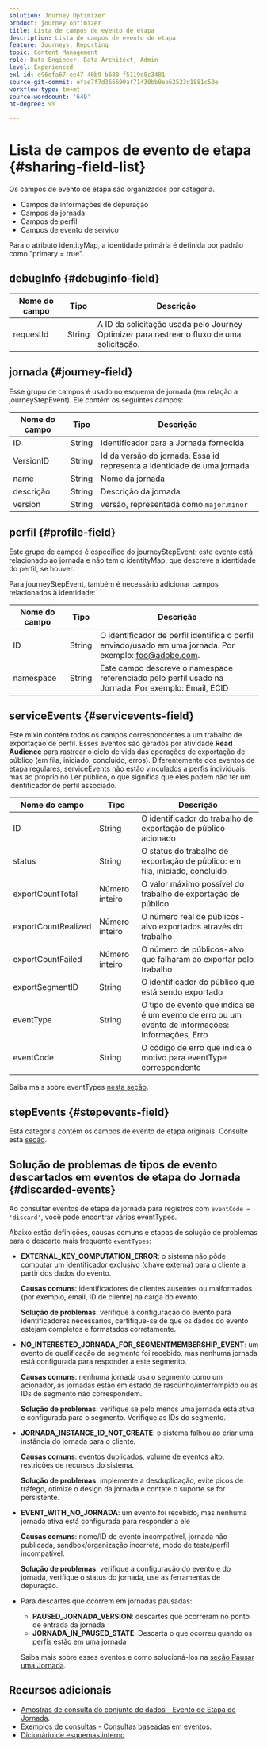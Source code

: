 ```yaml
---
solution: Journey Optimizer
product: journey optimizer
title: Lista de campos de evento de etapa
description: Lista de campos de evento de etapa
feature: Journeys, Reporting
topic: Content Management
role: Data Engineer, Data Architect, Admin
level: Experienced
exl-id: e96efa67-ee47-40b9-b680-f5119d8c3481
source-git-commit: efae7f7d366690af71430bb9eb62523d1881c50e
workflow-type: tm+mt
source-wordcount: '649'
ht-degree: 9%

---
```


# Lista de campos de evento de etapa {#sharing-field-list}

Os campos de evento de etapa são organizados por categoria.

* Campos de informações de depuração
* Campos de jornada
* Campos de perfil
* Campos de evento de serviço

Para o atributo identityMap, a identidade primária é definida por padrão como &quot;primary = true&quot;.

## debugInfo {#debuginfo-field}

| Nome do campo | Tipo | Descrição |
|---|---|------------|
| requestId | String | A ID da solicitação usada pelo Journey Optimizer para rastrear o fluxo de uma solicitação. |

## jornada {#journey-field}

Esse grupo de campos é usado no esquema de jornada (em relação a journeyStepEvent). Ele contém os seguintes campos:

| Nome do campo | Tipo | Descrição |
|---|---|------------|
| ID | String | Identificador para a Jornada fornecida |
| VersionID | String | Id da versão do jornada. Essa id representa a identidade de uma jornada |
| name | String | Nome da jornada |
| descrição | String | Descrição da jornada |
| version | String | versão, representada como `major`.`minor` |

## perfil {#profile-field}

Este grupo de campos é específico do journeyStepEvent: este evento está relacionado ao jornada e não tem o identityMap, que descreve a identidade do perfil, se houver.

Para journeyStepEvent, também é necessário adicionar campos relacionados à identidade:

| Nome do campo | Tipo | Descrição |
|---|---|------------|
| ID | String | O identificador de perfil identifica o perfil enviado/usado em uma jornada. Por exemplo: foo@adobe.com. |
| namespace | String | Este campo descreve o namespace referenciado pelo perfil usado na Jornada. Por exemplo: Email, ECID |

## serviceEvents {#servicevents-field}

Este mixin contém todos os campos correspondentes a um trabalho de exportação de perfil. Esses eventos são gerados por atividade **Read Audience** para rastrear o ciclo de vida das operações de exportação de público (em fila, iniciado, concluído, erros). Diferentemente dos eventos de etapa regulares, serviceEvents não estão vinculados a perfis individuais, mas ao próprio nó Ler público, o que significa que eles podem não ter um identificador de perfil associado.

| Nome do campo | Tipo | Descrição |
|---|---|------------|
| ID | String | O identificador do trabalho de exportação de público acionado |
| status | String | O status do trabalho de exportação de público: em fila, iniciado, concluído |
| exportCountTotal | Número inteiro | O valor máximo possível do trabalho de exportação de público |
| exportCountRealized | Número inteiro | O número real de públicos-alvo exportados através do trabalho |
| exportCountFailed | Número inteiro | O número de públicos-alvo que falharam ao exportar pelo trabalho |
| exportSegmentID | String | O identificador do público que está sendo exportado |
| eventType | String | O tipo de evento que indica se é um evento de erro ou um evento de informações: Informações, Erro |
| eventCode | String | O código de erro que indica o motivo para eventType correspondente |

Saiba mais sobre eventTypes [nesta seção](#discarded-events).

## stepEvents {#stepevents-field}

Esta categoria contém os campos de evento de etapa originais. Consulte esta [seção](../reports/sharing-legacy-fields.md).


## Solução de problemas de tipos de evento descartados em eventos de etapa do Jornada  {#discarded-events}

Ao consultar eventos de etapa de jornada para registros com `eventCode = 'discard'`, você pode encontrar vários eventTypes.

Abaixo estão definições, causas comuns e etapas de solução de problemas para o descarte mais frequente `eventTypes`:

* **EXTERNAL_KEY_COMPUTATION_ERROR**: o sistema não pôde computar um identificador exclusivo (chave externa) para o cliente a partir dos dados do evento.

  **Causas comuns**: identificadores de clientes ausentes ou malformados (por exemplo, email, ID de cliente) na carga do evento.

  **Solução de problemas**: verifique a configuração do evento para identificadores necessários, certifique-se de que os dados do evento estejam completos e formatados corretamente.

* **NO_INTERESTED_JORNADA_FOR_SEGMENTMEMBERSHIP_EVENT**: um evento de qualificação de segmento foi recebido, mas nenhuma jornada está configurada para responder a este segmento.

  **Causas comuns**: nenhuma jornada usa o segmento como um acionador, as jornadas estão em estado de rascunho/interrompido ou as IDs de segmento não correspondem.

  **Solução de problemas**: verifique se pelo menos uma jornada está ativa e configurada para o segmento. Verifique as IDs do segmento.

* **JORNADA_INSTANCE_ID_NOT_CREATE**: o sistema falhou ao criar uma instância do jornada para o cliente.

  **Causas comuns**: eventos duplicados, volume de eventos alto, restrições de recursos do sistema.

  **Solução de problemas**: implemente a desduplicação, evite picos de tráfego, otimize o design da jornada e contate o suporte se for persistente.

* **EVENT_WITH_NO_JORNADA**: um evento foi recebido, mas nenhuma jornada ativa está configurada para responder a ele

  **Causas comuns**: nome/ID de evento incompatível, jornada não publicada, sandbox/organização incorreta, modo de teste/perfil incompatível.

  **Solução de problemas**: verifique a configuração do evento e do jornada, verifique o status do jornada, use as ferramentas de depuração.

* Para descartes que ocorrem em jornadas pausadas:

   * **PAUSED_JORNADA_VERSION**: descartes que ocorreram no ponto de entrada da jornada
   * **JORNADA_IN_PAUSED_STATE**: Descarta o que ocorreu quando os perfis estão em uma jornada

  Saiba mais sobre esses eventos e como solucioná-los na [seção Pausar uma Jornada](../building-journeys/journey-pause.md#troubleshoot-profile-discards-in-paused-journeys).

## Recursos adicionais

* [Amostras de consulta do conjunto de dados - Evento de Etapa de Jornada](../data/datasets-query-examples.md#journey-step-event).
* [Exemplos de consultas - Consultas baseadas em eventos](query-examples.md#event-based-queries).
* [Dicionário de esquemas interno](https://experienceleague.adobe.com/tools/ajo-schemas/schema-dictionary.html?lang=pt-BR)

